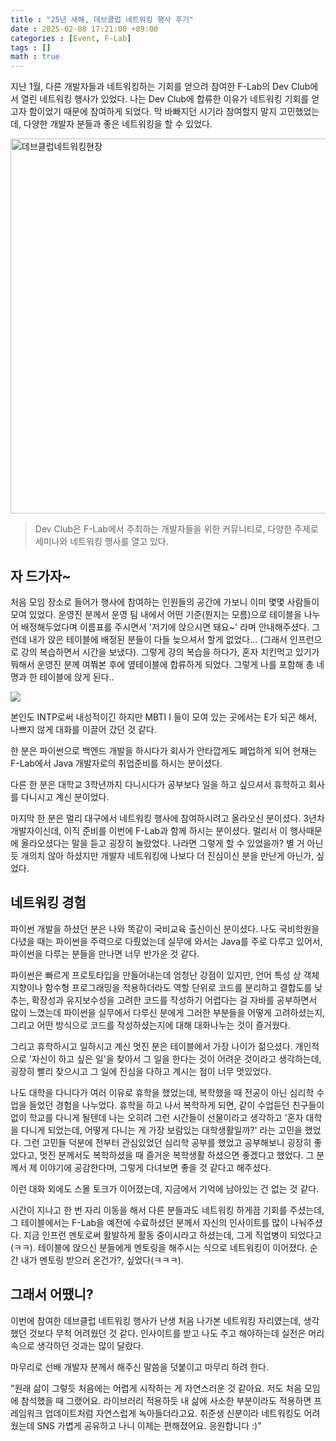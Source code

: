 ```yaml
---
title : "25년 새해, 데브클럽 네트워킹 행사 후기"
date : 2025-02-08 17:21:00 +09:00
categories : [Event, F-Lab]
tags : []
math : true
---
```


지난 1월, 다른 개발자들과 네트워킹하는 기회를 얻으려 참여한 F-Lab의 Dev Club에서 열린 네트워킹 행사가 있었다.
나는 Dev Club에 합류한 이유가 네트워킹 기회를 얻고자 함이었기 때문에 참여하게 되었다. 막 바빠지던 시기라 참여할지 말지 고민했었는데, 다양한 개발자 분들과 좋은 네트워킹을 할 수 있었다.

<img src="https://github.com/jewoodev/blog_img/blob/main/2025-02-08-DevClub%EB%84%A4%ED%8A%B8%EC%9B%8C%ED%82%B9/devclub%EB%84%A4%ED%8A%B8%EC%9B%8C%ED%82%B9%ED%96%89%EC%82%AC.png?raw=true" alt="데브클럽네트워킹현장" width="600">

> Dev Club은 F-Lab에서 주최하는 개발자들을 위한 커뮤니티로, 다양한 주제로 세미나와 네트워킹 행사를 열고 있다.

## 자 드가자~

처음 모임 장소로 들어가 행사에 참여하는 인원들의 공간에 가보니 이미 몇몇 사람들이 모여 있었다. 운영진 분께서 운영 팀 내에서 어떤 기준(뭔지는 모름)으로 테이블을 나누어 배정해두었다며 이름표를 주시면서 '저기에 앉으시면 돼요~' 라며 안내해주셨다. 그런데 내가 앉은 테이블에 배정된 분들이 다들 늦으셔서 할게 없었다... (그래서 인프런으로 강의 복습하면서 시간을 보냈다). 그렇게 강의 복습을 하다가, 혼자 치킨먹고 있기가 뭐해서 운영진 분께 여쭤본 후에 옆테이블에 합류하게 되었다. 그렇게 나를 포함해 총 네 명과 한 테이블에 앉게 된다..

![](https://velog.velcdn.com/images/jewoos15/post/22f92aa5-5cd6-4f1a-8f89-330db90e237e/image.png)

본인도 INTP로써 내성적이긴 하지만 MBTI I 들이 모여 있는 곳에서는 E가 되곤 해서, 나쁘지 않게 대화를 이끌어 갔던 것 같다.

한 분은 파이썬으로 백엔드 개발을 하시다가 회사가 안타깝게도 폐업하게 되어 현재는 F-Lab에서 Java 개발자로의 취업준비를 하시는 분이셨다.

다른 한 분은 대학교 3학년까지 다니시다가 공부보다 일을 하고 싶으셔서 휴학하고 회사를 다니시고 계신 분이었다.

마지막 한 분은 멀리 대구에서 네트워킹 행사에 참여하시려고 올라오신 분이셨다. 3년차 개발자이신데, 이직 준비를 이번에 F-Lab과 함께 하시는 분이셨다. 멀리서 이 행사때문에 올라오셨다는 말을 듣고 굉장히 놀랐었다. 나라면 그렇게 할 수 있었을까? 별 거 아닌 듯 개의치 않아 하셨지만 개발자 네트워킹에 나보다 더 진심이신 분을 만난게 아닌가, 싶었다.

## 네트워킹 경험

파이썬 개발을 하셨던 분은 나와 똑같이 국비교육 출신이신 분이셨다. 나도 국비학원을 다녔을 때는 파이썬을 주력으로 다뤘었는데 실무에 와서는 Java를 주로 다루고 있어서, 파이썬을 다루는 분들을 만나면 너무 반가운 것 같다.

파이썬은 빠르게 프로토타입을 만들어내는데 엄청난 강점이 있지만, 언어 특성 상 객체 지향이나 함수형 프로그래밍을 적용하더라도 역할 단위로 코드를 분리하고 결합도를 낮추는, 확장성과 유지보수성을 고려한 코드를 작성하기 어렵다는 걸 자바를 공부하면서 많이 느꼈는데
파이썬을 실무에서 다루신 분에게 그러한 부분들을 어떻게 고려하셨는지, 그리고 어떤 방식으로 코드를 작성하셨는지에 대해 대화나누는 것이 즐거웠다.


그리고 휴학하시고 일하시고 계신 멋진 분은 테이블에서 가장 나이가 젊으셨다.
개인적으로 '자신이 하고 싶은 일'을 찾아서 그 일을 한다는 것이 어려운 것이라고 생각하는데, 굉장히 빨리 찾으시고 그 일에 진심을 다하고 계시는 점이 너무 멋있었다.

나도 대학을 다니다가 여러 이유로 휴학을 했었는데, 복학했을 때 전공이 아닌 심리학 수업을 들었던 경험을 나누었다.
휴학을 하고 나서 복학하게 되면, 같이 수업듣던 친구들이 없이 학교를 다니게 될텐데 나는 오히려 그런 시간들이 선물이라고 생각하고 '혼자 대학을 다니게 되었는데, 어떻게 다니는 게 가장 보람있는 대학생활일까?' 라는 고민을 했었다.
그런 고민들 덕분에 전부터 관심있었던 심리학 공부를 했었고 공부해보니 굉장히 좋았다고, 멋진 분께서도 복학하셨을 때 즐거운 복학생활 하셨으면 좋겠다고 했었다.
그 분께서 제 이야기에 공감한다며, 그렇게 다녀보면 좋을 것 같다고 해주셨다.

이런 대화 외에도 스몰 토크가 이어졌는데, 지금에서 기억에 남아있는 건 없는 것 같다.

시간이 지나고 한 번 자리 이동을 해서 다른 분들과도 네트워킹 하게끔 기회를 주셨는데, 그 테이블에서는 F-Lab을 예전에 수료하셨던 분께서 자신의 인사이트를 많이 나눠주셨다.
지금 인프런 멘토로써 활발하게 활동 중이시라고 하셨는데, 그게 직업병이 되었다고(ㅋㅋ). 테이블에 앉으신 분들에게 멘토링을 해주시는 식으로 네트워킹이 이어졌다. 순간 내가 멘토링 받으러 온건가?, 싶었다(ㅋㅋㅋ).

## 그래서 어땠니?

이번에 참여한 데브클럽 네트워킹 행사가 난생 처음 나가본 네트워킹 자리였는데, 생각했던 것보다 무척 어려웠던 것 같다. 인사이트를 받고 나도 주고 해야하는데 실전은 머리 속으로 생각하던 것과는 많이 달랐다.

마무리로 선배 개발자 분께서 해주신 말씀을 덧붙이고 마무리 하려 한다.

"원래 삶이 그렇듯 처음에는 어렵게 시작하는 게 자연스러운 것 같아요. 저도 처음 모임에 참석했을 때 그랬어요.
라이브러리 적용하듯 내 삶에 사소한 부분이라도 적용하면 프레임워크 업데이트처럼 자연스럽게 녹아들더라고요.
취준생 신분이라 네트워킹도 어려웠는데 SNS 가볍게 공유하고 나니 이제는 편해졌어요.
응원합니다 :)"
